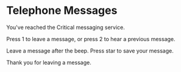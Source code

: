 # Telephone Messages

You've reached the Critical messaging service.

Press 1 to leave a message, or press 2 to hear a previous message.

Leave a message after the beep. Press star to save your message.

Thank you for leaving a message.
